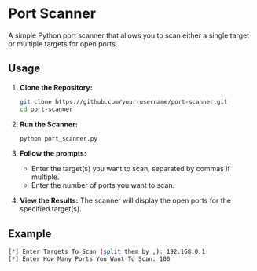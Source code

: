 # Port Scanner

A simple Python port scanner that allows you to scan either a single target or multiple targets for open ports.

## Usage

1. **Clone the Repository:**
    ```bash
    git clone https://github.com/your-username/port-scanner.git
    cd port-scanner
    ```

2. **Run the Scanner:**
    ```bash
    python port_scanner.py
    ```

3. **Follow the prompts:**
    - Enter the target(s) you want to scan, separated by commas if multiple.
    - Enter the number of ports you want to scan.

4. **View the Results:**
    The scanner will display the open ports for the specified target(s).

## Example

```bash
[*] Enter Targets To Scan (split them by ,): 192.168.0.1
[*] Enter How Many Ports You Want To Scan: 100
 ```
